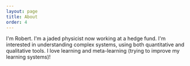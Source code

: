 ```yaml
---
layout: page
title: About
order: 4
---
```


I'm Robert. I'm a jaded physicist now working at a hedge fund. I'm interested in understanding complex systems, using both quantitative and qualitative tools. I love learning and meta-learning (trying to improve my learning systems)!

<!-- I am interested in finding intuitive quantitative explanations for complex phenomena, even if those intuitive explanations concede a lack of determinism. It's always nice to find order in complexity, but it may very well be complex all the way down. I'm a logical person who holds rationality dear, though I'm equally interested in the limits of rationality and the need to make decisions under epistemic uncertainty, accounting for "model risk".

There was a time when I wanted to be a physicist, but "messy" systems like financial markets attract my attention nowadays. You can't understand these systems on a blackboard; you have to get your hands dirty and dive into the data. Programming is a key weapon in this endeavour. -->
